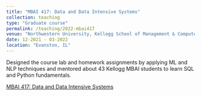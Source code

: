 ```yaml
---
title: "MBAI 417: Data and Data Intensive Systems"
collection: teaching
type: "Graduate course"
permalink: /teaching/2022-mbai417
venue: "Northwestern University, Kellogg School of Management & Computer Science Department"
date: 12-2021 - 03-2022
location: "Evanston, IL"
---
```

 Designed the course lab and homework assignments by applying ML and NLP techniques and mentored about 43 Kellogg MBAI students to learn SQL and Python fundamentals.

[MBAI 417: Data and Data Intensive Systems](https://class-descriptions.northwestern.edu/4850/MEAS/MBAI/29275)
